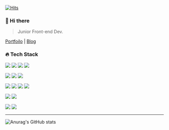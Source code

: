 [![Hits](https://hits.seeyoufarm.com/api/count/incr/badge.svg?url=https%3A%2F%2Fgithub.com%2Fhwangyena%2Fhit-counter&count_bg=%23C4C4C4&title_bg=%2352B9F9&icon=aiqfome.svg&icon_color=%23FFFFFF&title=hits&edge_flat=false)](https://hits.seeyoufarm.com)

### 👋 Hi there 
> Junior Front-end Dev.

[Portfoilo](https://yesme.notion.site/YES-ME-a1dc69f916e1467f947545ad700cb728) |  [Blog](https://velog.io/@hwangyena)

### 🔥 Tech Stack
<img
  src="https://img.shields.io/badge/HTML5-E34F26?style=flat-square&logo=HTML5&logoColor=white"
/>
<img
  src="https://img.shields.io/badge/CSS3-1572B6?style=flat-square&logo=CSS3&logoColor=white"
/>
<img
  src="https://img.shields.io/badge/JavaScript-F7DF1E?style=flat-square&logo=JavaScript&logoColor=black"
/>
<img
  src="https://img.shields.io/badge/TypeScript-3178C6?style=flat-square&logo=TypeScript&logoColor=white"
/>

<img
  src="https://img.shields.io/badge/React-61DAFB?style=flat-square&logo=React&logoColor=white"
/>
<img
  src="https://img.shields.io/badge/Next.js-black?style=flat-square&logo=Next.js&logoColor=white"
/>
<img
  src="https://img.shields.io/badge/Gatsby-663399?style=flat-square&logo=Gatsby&logoColor=white"
/>

<img
  src="https://img.shields.io/badge/Sass-CC6699?style=flat-square&logo=Sass&logoColor=white"
/>
<img
  src="https://img.shields.io/badge/Styled%20Components-DB7093?style=flat-square&logo=Styled%20Components&logoColor=white"
/>
<img
  src="https://img.shields.io/badge/CSS%20Modules-black?style=flat-square&logo=CSS%20Modules&logoColor=white"
/>
<img
  src="https://img.shields.io/badge/Tailwind%20CSS-06B6D4?style=flat-square&logo=Tailwind%20CSS&logoColor=white"
/>

<img
  src="https://img.shields.io/badge/Jest-C21325?style=flat-square&logo=Jest&logoColor=white"
/>
<img
  src="https://img.shields.io/badge/Storybook-FF4785?style=flat-square&logo=Storybook&logoColor=white"
/>

<img
  src="https://img.shields.io/badge/Three.js-black?style=flat-square&logo=Three.js&logoColor=white"
/>
<img
  src="https://img.shields.io/badge/GreenSock-88CE02?style=flat-square&logo=GreenSock&logoColor=white"
/>

-------

![Anurag's GitHub stats](https://github-readme-stats.vercel.app/api?username=hwangyena&show_icons=true)
